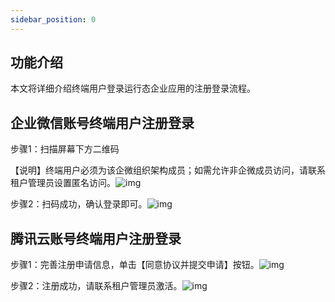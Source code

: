 ```yaml
---
sidebar_position: 0
---
```


## **功能介绍**

本文将详细介绍终端用户登录运行态企业应用的注册登录流程。

## **企业微信账号终端用户注册登录**

步骤1：扫描屏幕下方二维码

【说明】终端用户必须为该企微组织架构成员；如需允许非企微成员访问，请联系租户管理员设置匿名访问。![img](https://main.qcloudimg.com/raw/334d4296031adb1e2038bb637e74258a.png)        

步骤2：扫码成功，确认登录即可。![img](https://main.qcloudimg.com/raw/10e6abe9451ee6af2810de344a796022.png)        

## **腾讯云账号终端用户注册登录**

步骤1：完善注册申请信息，单击【同意协议并提交申请】按钮。![img](https://qcloudimg.tencent-cloud.cn/raw/7b1aa0211a62805f41ad018a74ff965f.jpg)        

步骤2：注册成功，请联系租户管理员激活。![img](https://qcloudimg.tencent-cloud.cn/raw/2b46950e49f9bdcf2ac19b6a5d47fb9d.png)        

